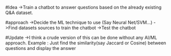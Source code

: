 #Idea
->Train a chatbot to answer questions based on the already existing Q&A dataset.

#approach
->Decide the ML technique to use (Say Neural Net/SVM...)
->Find datasets sources to train the chatbot
->Test the chatbot


#Update
->I think a crude version of this can be done without any AI/ML approach. Example : Just find the similarity(say Jaccard or Cosine) between questions and display the answer